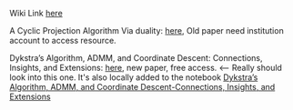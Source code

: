 Wiki Link [here](https://en.wikipedia.org/wiki/Dykstra%27s_projection_algorithm)

A Cyclic Projection Algorithm Via duality:
[here](https://link.springer.com/content/pdf/10.1007/BF02614077.pdf), Old paper need institution account to access resource.

Dykstra’s Algorithm, ADMM, and Coordinate Descent: Connections, Insights, and Extensions: 
[here](https://arxiv.org/pdf/1705.04768.pdf), new paper, free access. <-- Really should look into this one. It's also locally added to the notebook 
[Dykstra’s Algorithm, ADMM, and Coordinate Descent-Connections, Insights, and Extensions](../../MATH%20999%20Paper%20Reviews%20and%20Frontier%20Mathematics/References%20Sep%202022/Dykstra’s%20Algorithm,%20ADMM,%20and%20Coordinate%20Descent-Connections,%20Insights,%20and%20Extensions.pdf)
